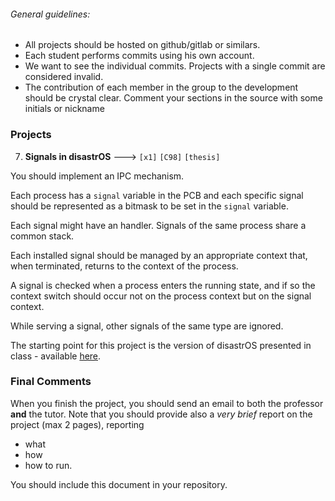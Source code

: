 ###### General guidelines:
- All projects should be hosted on github/gitlab or similars.
- Each student performs commits using his own account.
- We want to see the individual commits. Projects with a single commit are considered invalid.
- The contribution of each member in the group to the development
  should be crystal clear. Comment your sections in the source with some
  initials or nickname

### Projects
7. **Signals in disastrOS** ---> `[x1]` `[C98]` `[thesis]`

  You should implement an IPC mechanism.

  Each process has a `signal` variable in the PCB and each specific signal
  should be represented as a bitmask to be set in the `signal` variable.
		
  Each signal might have an handler. 
  Signals of the same process share a common stack.

  Each installed signal should be managed by an appropriate context that,
   when terminated, returns to the context of the process.

  A signal is checked when a process enters the running state, and if so the 
  context switch should occur not on the process context but on the signal context.
  
  While serving a signal, other signals of the same type are ignored.

  The starting point for this project is the version of disastrOS presented in class -
  available [here](https://gitlab.com/grisetti/sistemi_operativi_2019_20/-/tree/master/source/08_disastrOS/disastrOS_04_resources).



### Final Comments

When you finish the project, you should send an email to both the professor
**and** the tutor. Note that you should provide also a *very brief* report
on the project (max 2 pages), reporting
- what
- how
- how to run.

You should include this document in your repository.
